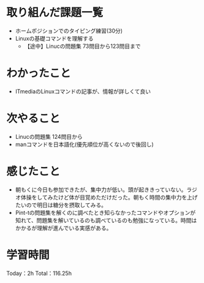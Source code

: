 # 取り組んだ課題一覧
- ホームポジションでのタイピング練習(30分)
- Linuxの基礎コマンドを理解する
	- 【途中】Linucの問題集 73問目から123問目まで

# わかったこと
- ITmediaのLinuxコマンドの記事が、情報が詳しくて良い

# 次やること
- Linucの問題集 124問目から
- manコマンドを日本語化(優先順位が高くないので後回し)

# 感じたこと
- 朝もくに今日も参加できたが、集中力が低い。頭が起ききっていない。ラジオ体操をしてみたけど体が目覚めただけだった。朝もく時間の集中力を上げたいので明日は糖分を摂取してみる。
- Pint-tの問題集を解くのに調べたとき知らなかったコマンドやオプションが知れて、問題集を解いているのも調べているのも勉強になっている。時間はかかるが理解が進んでいる実感がある。

# 学習時間
Today：2h Total：116.25h
